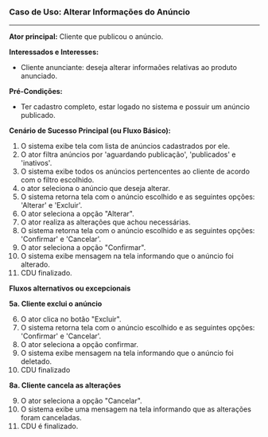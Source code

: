 ### Caso de Uso: Alterar Informações do Anúncio
---
**Ator principal:** Cliente que publicou o anúncio.

**Interessados e Interesses:**
- Cliente anunciante: deseja alterar informaões relativas ao produto anunciado.

**Pré-Condições:**
- Ter cadastro completo, estar logado no sistema e possuir um anúncio publicado.

**Cenário de Sucesso Principal (ou Fluxo Básico):**

1. O sistema exibe tela com lista de anúncios cadastrados por ele.
2. O ator filtra anúncios por 'aguardando publicação', 'publicados' e 'inativos'.
3. O sistema exibe todos os anúncios pertencentes ao cliente de acordo com o filtro escolhido.
4. o ator seleciona o anúncio que deseja alterar.
5. O sistema retorna tela com o anúncio escolhido e as seguintes opções: 'Alterar' e 'Excluir'.
6. O ator seleciona a opção "Alterar".
7. O ator realiza as alterações que achou necessárias.
8. O sistema retorna tela com o anúncio escolhido e as seguintes opções: 'Confirmar' e 'Cancelar'.
9. O ator seleciona a opção "Confirmar".
10. O sistema exibe mensagem na tela informando que o anúncio foi alterado.
11. CDU finalizado.

**Fluxos alternativos ou excepcionais**

**5a. Cliente exclui o anúncio**

6. O ator clica no botão "Excluir".
7. O sistema retorna tela com o anúncio escolhido e as seguintes opções: 'Confirmar' e 'Cancelar'.
8. O ator seleciona a opção confirmar.
9. O sistema exibe mensagem na tela informando que o anúncio foi deletado.
10. CDU finalizado

**8a. Cliente cancela as alterações**

9. O ator seleciona a opção "Cancelar".
10. O sistema exibe uma mensagem na tela informando que as alterações foram canceladas.
11. CDU é finalizado.